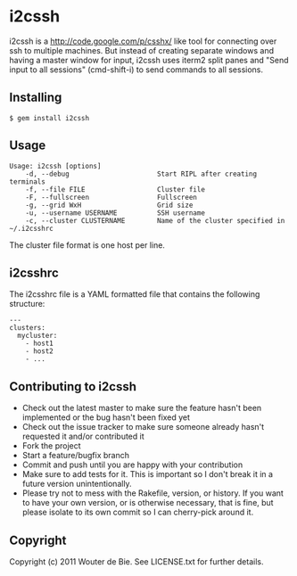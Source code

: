 # i2cssh

i2cssh is a http://code.google.com/p/csshx/ like tool for connecting over ssh to multiple machines. But instead of creating separate windows and having
a master window for input, i2cssh uses iterm2 split panes and "Send input to all sessions" (cmd-shift-i) to send commands
to all sessions.

## Installing 

    $ gem install i2cssh

## Usage

    Usage: i2cssh [options]
        -d, --debug                      Start RIPL after creating terminals
        -f, --file FILE                  Cluster file
        -F, --fullscreen                 Fullscreen
        -g, --grid WxH                   Grid size
        -u, --username USERNAME          SSH username
        -c, --cluster CLUSTERNAME        Name of the cluster specified in ~/.i2csshrc

The cluster file format is one host per line.

## i2csshrc

The i2csshrc file is a YAML formatted file that contains the following structure:

    ---
    clusters:
      mycluster:
        - host1
        - host2
        - ...

## Contributing to i2cssh
 
 * Check out the latest master to make sure the feature hasn't been implemented or the bug hasn't been fixed yet
 * Check out the issue tracker to make sure someone already hasn't requested it and/or contributed it
 * Fork the project
 * Start a feature/bugfix branch
 * Commit and push until you are happy with your contribution
 * Make sure to add tests for it. This is important so I don't break it in a future version unintentionally.
 * Please try not to mess with the Rakefile, version, or history. If you want to have your own version, or is otherwise necessary, that is fine, but please isolate to its own commit so I can cherry-pick around it.

## Copyright

Copyright (c) 2011 Wouter de Bie. See LICENSE.txt for
further details.

